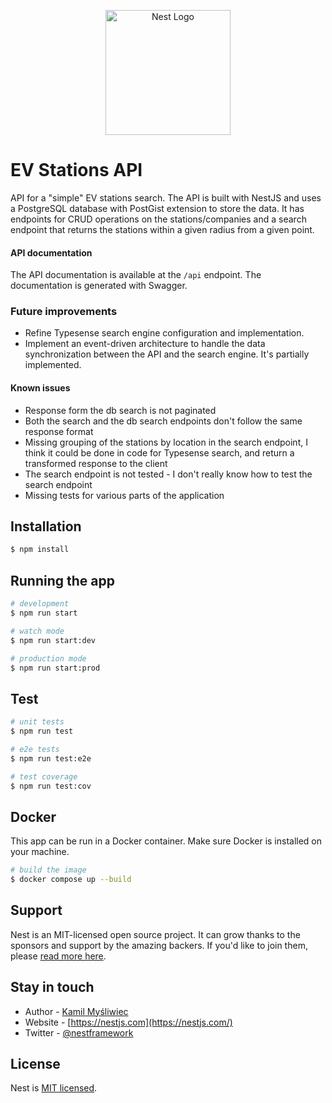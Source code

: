 <p align="center">
  <a href="http://nestjs.com/" target="blank"><img src="https://nestjs.com/img/logo-small.svg" width="200" alt="Nest Logo" /></a>
</p>

[circleci-image]: https://img.shields.io/circleci/build/github/nestjs/nest/master?token=abc123def456
[circleci-url]: https://circleci.com/gh/nestjs/nest

# EV Stations API

API for a "simple" EV stations search. The API is built with NestJS and uses a PostgreSQL database with PostGist extension to store the data. 
It has endpoints for CRUD operations on the stations/companies and a search endpoint that returns the stations within a given radius from a given point.
#### API documentation
The API documentation is available at the `/api` endpoint. The documentation is generated with Swagger.


### Future improvements
- Refine Typesense search engine configuration and implementation.
- Implement an event-driven architecture to handle the data synchronization between the API and the search engine. It's partially implemented.
#### Known issues
- Response form the db search is not paginated
- Both the search and the db search endpoints don't follow the same response format
- Missing grouping of the stations by location in the search endpoint, I think it could be done in code for Typesense search, and return a transformed response to the client
- The search endpoint is not tested - I don't really know how to test the search endpoint
- Missing tests for various parts of the application

## Installation

```bash
$ npm install
```

## Running the app

```bash
# development
$ npm run start

# watch mode
$ npm run start:dev

# production mode
$ npm run start:prod
```

## Test

```bash
# unit tests
$ npm run test

# e2e tests
$ npm run test:e2e

# test coverage
$ npm run test:cov
```

## Docker

This app can be run in a Docker container. Make sure Docker is installed on your machine.
```bash
# build the image
$ docker compose up --build
```
## Support

Nest is an MIT-licensed open source project. It can grow thanks to the sponsors and support by the amazing backers. If you'd like to join them, please [read more here](https://docs.nestjs.com/support).

## Stay in touch

- Author - [Kamil Myśliwiec](https://kamilmysliwiec.com)
- Website - [https://nestjs.com](https://nestjs.com/)
- Twitter - [@nestframework](https://twitter.com/nestframework)

## License

Nest is [MIT licensed](LICENSE).
